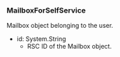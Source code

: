 ### MailboxForSelfService
Mailbox object belonging to the user.

- id: System.String
  - RSC ID of the Mailbox object.
